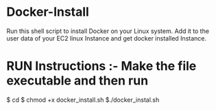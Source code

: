 # Docker-Install
Run this shell script to install Docker on your Linux system. Add it to the user data of your EC2 linux Instance and get docker installed Instance.
# RUN Instructions :- Make the file executable and then run 

$ cd <file location>
$ chmod +x docker_install.sh
$./docker_instal.sh
